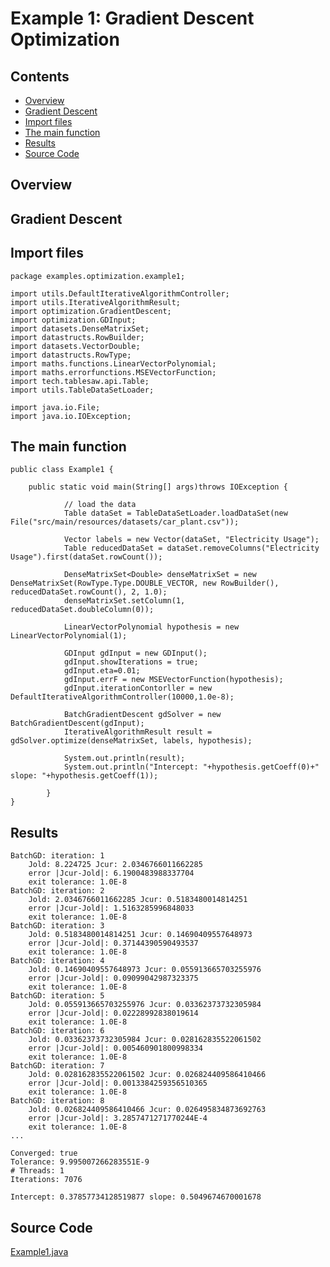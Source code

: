 # Example 1: Gradient Descent Optimization

 
## Contents
* [Overview](#overview) 
* [Gradient Descent](#gradient_descent) 
* [Import files](#import_files)
* [The main function](#m_func)
* [Results](#results)
* [Source Code](#source_code)

## <a name="overview"></a> Overview

## <a name="gradient_descent"></a> Gradient Descent

## <a name="import_files"></a> Import files

```
package examples.optimization.example1;

import utils.DefaultIterativeAlgorithmController;
import utils.IterativeAlgorithmResult;
import optimization.GradientDescent;
import optimization.GDInput;
import datasets.DenseMatrixSet;
import datastructs.RowBuilder;
import datasets.VectorDouble;
import datastructs.RowType;
import maths.functions.LinearVectorPolynomial;
import maths.errorfunctions.MSEVectorFunction;
import tech.tablesaw.api.Table;
import utils.TableDataSetLoader;

import java.io.File;
import java.io.IOException;

```

## <a name="m_func"></a> The main function

```
public class Example1 {

    public static void main(String[] args)throws IOException {
    
            // load the data
            Table dataSet = TableDataSetLoader.loadDataSet(new File("src/main/resources/datasets/car_plant.csv"));
    
            Vector labels = new Vector(dataSet, "Electricity Usage");
            Table reducedDataSet = dataSet.removeColumns("Electricity Usage").first(dataSet.rowCount());
    
            DenseMatrixSet<Double> denseMatrixSet = new DenseMatrixSet(RowType.Type.DOUBLE_VECTOR, new RowBuilder(), reducedDataSet.rowCount(), 2, 1.0);
            denseMatrixSet.setColumn(1, reducedDataSet.doubleColumn(0));
    
            LinearVectorPolynomial hypothesis = new LinearVectorPolynomial(1);
    
            GDInput gdInput = new GDInput();
            gdInput.showIterations = true;
            gdInput.eta=0.01;
            gdInput.errF = new MSEVectorFunction(hypothesis);
            gdInput.iterationContorller = new DefaultIterativeAlgorithmController(10000,1.0e-8);
    
            BatchGradientDescent gdSolver = new BatchGradientDescent(gdInput);
            IterativeAlgorithmResult result = gdSolver.optimize(denseMatrixSet, labels, hypothesis);
    
            System.out.println(result);
            System.out.println("Intercept: "+hypothesis.getCoeff(0)+" slope: "+hypothesis.getCoeff(1));
    
        }
}

```

## <a name="results"></a> Results

```
BatchGD: iteration: 1
	Jold: 8.224725 Jcur: 2.0346766011662285
	error |Jcur-Jold|: 6.1900483988337704
	exit tolerance: 1.0E-8
BatchGD: iteration: 2
	Jold: 2.0346766011662285 Jcur: 0.5183480014814251
	error |Jcur-Jold|: 1.5163285996848033
	exit tolerance: 1.0E-8
BatchGD: iteration: 3
	Jold: 0.5183480014814251 Jcur: 0.14690409557648973
	error |Jcur-Jold|: 0.37144390590493537
	exit tolerance: 1.0E-8
BatchGD: iteration: 4
	Jold: 0.14690409557648973 Jcur: 0.055913665703255976
	error |Jcur-Jold|: 0.09099042987323375
	exit tolerance: 1.0E-8
BatchGD: iteration: 5
	Jold: 0.055913665703255976 Jcur: 0.03362373732305984
	error |Jcur-Jold|: 0.02228992838019614
	exit tolerance: 1.0E-8
BatchGD: iteration: 6
	Jold: 0.03362373732305984 Jcur: 0.028162835522061502
	error |Jcur-Jold|: 0.005460901800998334
	exit tolerance: 1.0E-8
BatchGD: iteration: 7
	Jold: 0.028162835522061502 Jcur: 0.026824409586410466
	error |Jcur-Jold|: 0.0013384259356510365
	exit tolerance: 1.0E-8
BatchGD: iteration: 8
	Jold: 0.026824409586410466 Jcur: 0.026495834873692763
	error |Jcur-Jold|: 3.2857471271770244E-4
	exit tolerance: 1.0E-8
...

Converged: true
Tolerance: 9.995007266283551E-9
# Threads: 1
Iterations: 7076

Intercept: 0.37857734128519877 slope: 0.5049674670001678

```

## <a name="source_code"></a> Source Code

<a href="Example1.java">Example1.java</a>
